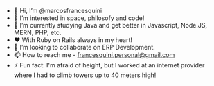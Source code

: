 - 👋 Hi, I’m @marcosfrancesquini
- 👀 I’m interested in space, philosofy and code!
- 🌱 I’m currently studying Java and get better in Javascript, Node.JS, MERN, PHP, etc.
- ❤️ With Ruby on Rails always in my heart!
- 💞️ I’m looking to collaborate on ERP Development.
- 📫 How to reach me - francesquini.personal@gmail.com
- ⚡ Fun fact: I'm afraid of height, but I worked at an internet provider where I had to climb towers up to 40 meters high!

<!---
marcosfrancesquini/marcosfrancesquini is a ✨ special ✨ repository because its `README.md` (this file) appears on your GitHub profile.
You can click the Preview link to take a look at your changes.
--->
